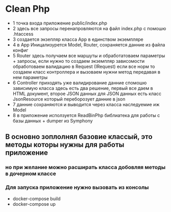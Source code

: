 # Clean Php

- 1 точка входа приложение public/index.php
- 2 здесь все запросы перенапровляются на файл index.php с помошю .htaccess
- 3 создается экзепляр класса App в единством экземпляре
- 4 в App Иницализурется Model, Router, сохраняется данние из файла конфиг 
- 5 Router здесь получаем все маршуты и обработатоваем параметры + запросы, 
если нужно то создаем экземпляр зависомости обработоваем валидацию в Request (IRequest)
если все норм то создаем класс контроллера и вызоваем нужни метод передавая в нем параметры
- 6 Controller приходять уже валидирование данние спомошю зависимую класса
здесь есть два решение, первый все даем в HTML документ, второе JSON данных
для JSON данных есть класс JsonResource который переборозует данние в json
- 7 данние сохраняются и выводится через класса наследуемие иж Model
- 8 в приложение исползуется ReadBinPhp библиатека для работы с базы данных + dumper из Symphony


## В основно зоплолнял базовие классый, это методы которы нужны для работы приложение
### но при желание можно расширать класса добовляя методы в дочерном классе

### Для запуска приложение нужно вызовать из консолы 
 - docker-compose build
 - docker-compose up

